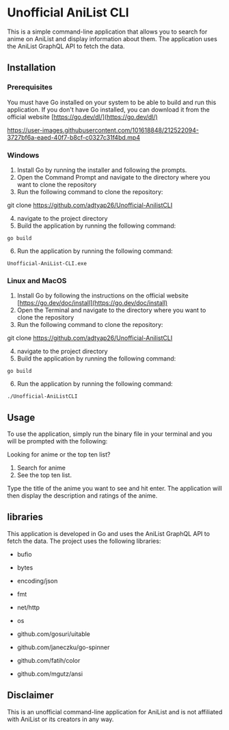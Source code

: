 # Unofficial AniList CLI

This is a simple command-line application that allows you to search for anime on AniList and display information about them. The application uses the AniList GraphQL API to fetch the data.

## Installation

### Prerequisites

You must have Go installed on your system to be able to build and run this application. If you don't have Go installed, you can download it from the official website [https://go.dev/dl/](https://go.dev/dl/)

https://user-images.githubusercontent.com/101618848/212522094-3727bf6a-eaed-40f7-b8cf-c0327c31f4bd.mp4

### Windows

1. Install Go by running the installer and following the prompts.
2. Open the Command Prompt and navigate to the directory where you want to clone the repository
3. Run the following command to clone the repository:

git clone https://github.com/adtyap26/Unofficial-AnilistCLI

4. navigate to the project directory
5. Build the application by running the following command:

```
go build
```

6. Run the application by running the following command:

```
Unofficial-AniList-CLI.exe
```

### Linux and MacOS

1. Install Go by following the instructions on the official website [https://go.dev/doc/install](https://go.dev/doc/install)
2. Open the Terminal and navigate to the directory where you want to clone the repository
3. Run the following command to clone the repository:

git clone https://github.com/adtyap26/Unofficial-AnilistCLI

4. navigate to the project directory
5. Build the application by running the following command:

```
go build
```

6. Run the application by running the following command:

```
./Unofficial-AniListCLI
```

## Usage

To use the application, simply run the binary file in your terminal and you will be prompted with the following:

Looking for anime or the top ten list?

1.  Search for anime
2.  See the top ten list.

Type the title of the anime you want to see and hit enter. The application will then display the description and ratings of the anime.

## libraries

This application is developed in Go and uses the AniList GraphQL API to fetch the data. The project uses the following libraries:

- bufio
- bytes
- encoding/json
- fmt
- net/http
- os

- github.com/gosuri/uitable
- github.com/janeczku/go-spinner
- github.com/fatih/color
- github.com/mgutz/ansi

## Disclaimer

This is an unofficial command-line application for AniList and is not affiliated with AniList or its creators in any way.
